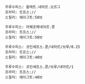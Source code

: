 
```쿠스통-프라메스
우루수피스: 왈레트.네아르.오르그
프라미: 트프스://
스칠리: 에이그트:50브
```

```쿠스통-프라메스
우루수피스: 아웨조메네아르.콩
프라미: 트프스://
스칠리: 에이그트:50브
```

```쿠스통-프라메스
우루수피스: 코인셰프스.콩/네아르/브루/0.25
프라미: 트프스://
스칠리: 에이그트:40브
```

```쿠스통-프라메스
우루수피스: 코인셰프스.콩/브루/네아르/1
프라미: 트프스://
스칠리: 에이그트:40브
```
